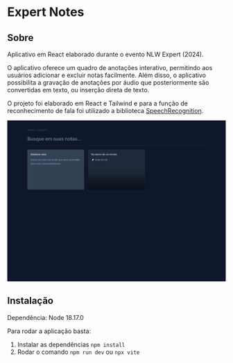 # Expert Notes

## Sobre

Aplicativo em React elaborado durante o evento NLW Expert (2024).

O aplicativo oferece um quadro de anotações interativo, permitindo aos usuários adicionar e excluir notas facilmente. Além disso, o aplicativo possibilita a gravação de anotações por áudio que posteriormente são convertidas em texto, ou inserção direta de texto.

O projeto foi elaborado em React e Tailwind e para a função de reconhecimento de fala foi utilizado a biblioteca [SpeechRecognition](https://developer.mozilla.org/en-US/docs/Web/API/SpeechRecognition).

<img src=".github/expert-notes.png" width="1000" alt="Expert Notes"/>

## Instalação

Dependência: Node 18.17.0

Para rodar a aplicação basta:

1. Instalar as dependências `npm install`
2. Rodar o comando `npm run dev` ou `npx vite`
